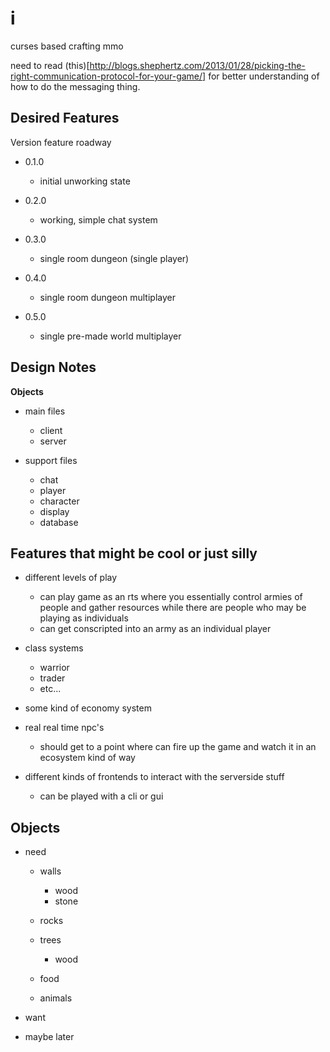 # i
curses based crafting mmo

need to read (this)[http://blogs.shephertz.com/2013/01/28/picking-the-right-communication-protocol-for-your-game/] for better understanding of how to do the messaging thing.


## Desired Features
Version feature roadway

- 0.1.0
    - initial unworking state

- 0.2.0
    - working, simple chat system

- 0.3.0
    - single room dungeon (single player)

- 0.4.0
    - single room dungeon multiplayer

- 0.5.0
    - single pre-made world multiplayer


## Design Notes
**Objects**
- main files
    - client
    - server

- support files
    - chat
    - player
    - character
    - display
    - database


## Features that might be cool or just silly
- different levels of play
    - can play game as an rts where you essentially control armies of people and gather resources while there are people who may be playing as individuals
    - can get conscripted into an army as an individual player
   
- class systems
    - warrior
    - trader
    - etc...
    
- some kind of economy system

- real real time npc's
    - should get to a point where can fire up the game and watch it in an ecosystem kind of way
    
- different kinds of frontends to interact with the serverside stuff
    - can be played with a cli or gui


## Objects
- need
    - walls
        - wood
        - stone

    - rocks
    - trees
        - wood

    - food
    - animals

- want

- maybe later
